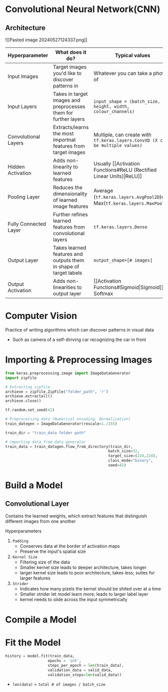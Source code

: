 # Convolutional Neural Network(CNN)
## Architecture
![[Pasted image 20240527124337.png]]

| Hyperparameter        | What does it do?                                                  | Typical values                                                                |
| --------------------- | ----------------------------------------------------------------- | ----------------------------------------------------------------------------- |
| Input Images          | Target images you'd like to discover patterns in                  | Whatever you can take a photo of                                              |
| Input Layers          | Takes in target images and preprocesses them for further layers   | `input_shape = (batch_size, height, width, colour_channels)`                  |
| Convolutional Layers  | Extracts/learns the most importnat features from target images    | Multiple, can create with `tf.keras.layers.ConvXD (X can be multiple values)` |
| Hidden Activation     | Adds non-linearity to learned features                            | Usually [[Activation Functions#ReLU (Rectified Linear Units)\|ReLU]]          |
| Pooling Layer         | Reduces the dimensionality of learned image features              | Average (`tf.keras.layers.AvgPool2D`)or Max(`tf.keras.layers.MaxPool2D`)      |
| Fully Connected Layer | Further refines learned features from convolutional layers        | `tf.keras.layers.Dense`                                                       |
| Output Layer          | Takes learned features and outputs them in shape of target labels | `output_shape=[# images]`                                                     |
| Output Activation     | Adds non-linearities to output layer                              | [[Activation Functions#Sigmoid\|Sigmoid]] or Softmax<br>                      |

# Computer Vision
Practice of writing algorithms which can discover patterns in visual data
- Such as camera of a self-diriving car recognizing the car in front

# Importing & Preprocessing Images
```python
from keras.preprocessing.image import ImageDataGenerator
import zipfile

# Extracting zipfile
archieve = zipfile.ZipFile("folder_path", 'r')
archieve.extractall()
archieve.close()

tf.random.set_seed(42)

# Preprocessing data (Numerical encoding, Normalization)
train_dategen = ImageDataGenerator(rescale=1./255)

train_dir = "train_data folder path"

# importing data from data generator
train_data = train_datagen.flow_from_directory(train_dir,
											  batch_size=32,
											  target_size=(224,224),
											  class_mode="binary",
											  seed=42)
```

# Build a Model
## Convolutional Layer
Contains the learned weights, which extract features that distinguish different images from one another

Hyperparameters
1. `Padding`
	- Conserves data at the border of activation maps
	- Preserve the input's spatial size
2. `Kernel Size`
	- Filtering size of the data
	- Smaller kernel size leads to deeper architecture, takes longer
	- larger kernel size leads to poor architecture, takes less; suites for larger features
3. `Strider`
	- Indicates how many pizels the kernel should be shited over at a time
	- Smaller strider let model learn more; leads to larger label layer
	- kernel needs to slide across the input symmetrically

# Compile a Model


# Fit the Model
```python
history = model.fit(train_data,
				   epochs = 'int',
				   steps_per_epoch = len(train_data),
				   validation_data = valid_data,
				   validation_steps=len(valid_data))
```
- `len(data)` = `total # of images / batch_size`

